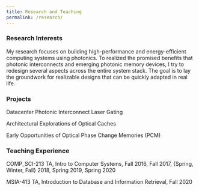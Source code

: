 ```yaml
---
title: Research and Teaching
permalink: /research/
---
```

### Research Interests
My research focuses on building high-performance and energy-efficient computing systems using photonics. To realized the promised benefits that photonic interconnects and emerging photonic memory devices, I try to redesign several aspects across the entire system stack. The goal is to lay the groundwork for realizable designs that can be quickly adapted in real life.

### Projects
Datacenter Photonic Interconnect Laser Gating

Architectural Explorations of Optical Caches

Early Opportunities of Optical Phase Change Memories (PCM)

### Teaching Experience
COMP_SCI-213 TA, Intro to Computer Systems, Fall 2016, Fall 2017, {Spring, Winter, Fall} 2018, Spring 2019, Spring 2020

MSIA-413 TA, Introduction to Database and Information Retrieval, Fall 2020